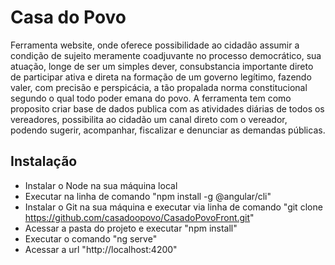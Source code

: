 # Casa do Povo
Ferramenta website, onde oferece possibilidade ao cidadão assumir a condição de sujeito meramente coadjuvante no processo democrático, sua atuação, longe de ser um simples dever, consubstancia importante direto de participar ativa e direta na formação de um governo legítimo, fazendo valer, com precisão e perspicácia, a tão propalada norma constitucional segundo o qual todo poder emana do povo. A ferramenta tem como proposito criar base de dados publica com as atividades diárias de todos os vereadores, possibilita ao cidadão um canal direto com o vereador, podendo sugerir, acompanhar, fiscalizar e denunciar as demandas públicas.

## Instalação
- Instalar o Node na sua máquina local
- Executar na linha de comando "npm install -g @angular/cli"
- Instalar o Git na sua máquina e executar via linha de comando "git clone https://github.com/casadoopovo/CasadoPovoFront.git"
- Acessar a pasta do projeto e executar "npm install"
- Executar o comando "ng serve"
- Acessar a url "http://localhost:4200"

